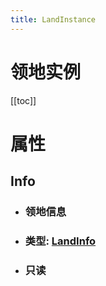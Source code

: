 ```yaml
---
title: LandInstance
---
```


# 领地实例

[[toc]]

# 属性
## Info
- ### 领地信息
- ### 类型: [LandInfo](../types/LandInfo.md)
- ### 只读